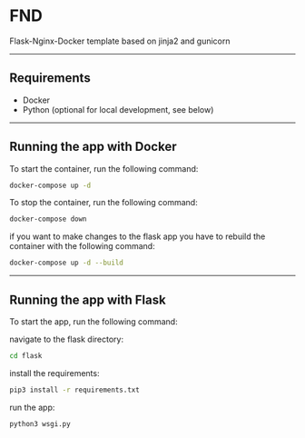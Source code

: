 # FND
Flask-Nginx-Docker template based on jinja2 and gunicorn

---
## Requirements
- Docker
- Python  (optional for local development, see below)

---
## Running the app with Docker 
To start the container, run the following command:

```bash
docker-compose up -d
```

To stop the container, run the following command:

```bash
docker-compose down
```

if you want to make changes to the flask app you have to rebuild the container with the following command:

```bash
docker-compose up -d --build
```

---
## Running the app with Flask
To start the app, run the following command:

navigate to the flask directory:
```bash
cd flask
```

install the requirements:
```bash
pip3 install -r requirements.txt
```

run the app:
```bash
python3 wsgi.py
```